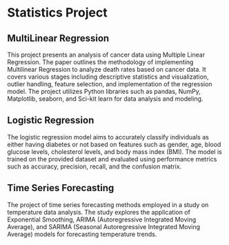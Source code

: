 # Statistics Project
## MultiLinear Regression 
This project presents an analysis of cancer data using Multiple Linear Regression. The paper outlines the methodology of implementing Multilinear Regression to analyze death rates based on cancer data. It covers various stages including descriptive statistics and visualization, outlier handling, feature selection, and implementation of the regression model. The project utilizes Python libraries such as pandas, NumPy, Matplotlib, seaborn, and Sci-kit learn for data analysis and modeling.
## Logistic Regression 
The logistic regression model aims to accurately classify individuals as either having diabetes or not based on features such as gender, age, blood glucose levels, cholesterol levels, and body mass index (BMI). The model is trained on the provided dataset and evaluated using performance metrics such as accuracy, precision, recall, and the confusion matrix.
## Time Series Forecasting
The project of time series forecasting methods employed in a study on temperature data analysis. The study explores the application of Exponential Smoothing, ARIMA (Autoregressive Integrated Moving Average), and SARIMA (Seasonal Autoregressive Integrated Moving Average) models for forecasting temperature trends.
